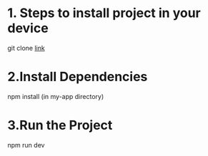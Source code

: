 # 1. Steps to install project in your device
  git clone [link](https://github.com/AnilSonawane2/Real-Time-Crypto-Price-Tracker)

# 2.Install Dependencies
  npm install (in my-app directory)

# 3.Run the Project
  npm run dev
